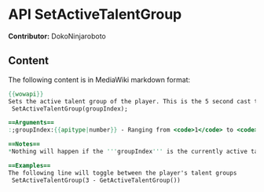 # API SetActiveTalentGroup

**Contributor:** DokoNinjaroboto

## Content

The following content is in MediaWiki markdown format:

```mediawiki
{{wowapi}}
Sets the active talent group of the player. This is the 5 second cast that occurs when clicking the <code>Activate These Talents</code> button in the talent pane.
 SetActiveTalentGroup(groupIndex);

==Arguments==
:;groupIndex:{{apitype|number}} - Ranging from <code>1</code> to <code>2</code> (primary/secondary talent group). To get the current one use {{api|GetActiveTalentGroup}}()

==Notes==
*Nothing will happen if the '''groupIndex''' is the currently active talent group

==Examples==
The following line will toggle between the player's talent groups
 SetActiveTalentGroup(3 - GetActiveTalentGroup())
```